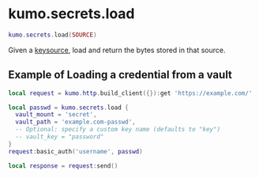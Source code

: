 # kumo.secrets.load

```lua
kumo.secrets.load(SOURCE)
```

Given a [keysource](../keysource.md), load and return the bytes stored in that source.

## Example of Loading a credential from a vault

```lua
local request = kumo.http.build_client({}):get 'https://example.com/'

local passwd = kumo.secrets.load {
  vault_mount = 'secret',
  vault_path = 'example.com-passwd',
  -- Optional: specify a custom key name (defaults to "key")
  -- vault_key = "password"
}
request:basic_auth('username', passwd)

local response = request:send()
```
